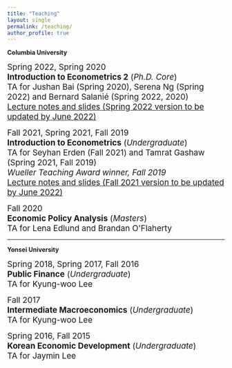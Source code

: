 ```yaml
---
title: "Teaching"
layout: single
permalink: /teaching/
author_profile: true
---
```


**Columbia University**


  <span style="font-size:14pt;">Spring 2022, Spring 2020</span><br>
  <span style="font-size:14pt;">**Introduction to Econometrics 2** (*Ph.D. Core*)</span><br>
  <span style="font-size:14pt;">TA for Jushan Bai (Spring 2020), Serena Ng (Spring 2022) and Bernard Salanié (Spring 2022, 2020)</span><br>
  <span style="font-size:14pt;">[Lecture notes and slides (Spring 2022 version to be updated by June 2022)](https://github.com/seunghunlee918/phd_econometrics)</span><br>

<span style="font-size:14pt;">Fall 2021, Spring 2021, Fall 2019</span><br>
<span style="font-size:14pt;">**Introduction to Econometrics**  (*Undergraduate*)</span><br>
<span style="font-size:14pt;">  TA for Seyhan Erden (Fall 2021) and Tamrat Gashaw (Spring 2021, Fall 2019)</span><br>
<span style="font-size:14pt;">   *Wueller Teaching Award winner, Fall 2019*</span><br>
<span style="font-size:14pt;"> [Lecture notes and slides (Fall 2021 version to be updated by June 2022)](https://github.com/seunghunlee918/ugrad_introtometrics) </span><br>

<span style="font-size:14pt;">Fall 2020</span><br>
<span style="font-size:14pt;">**Economic Policy Analysis** (*Masters*)</span><br>
<span style="font-size:14pt;">  TA for Lena Edlund and Brandan O'Flaherty</span><br>
  
  

 
 
---
**Yonsei University**

<span style="font-size:14pt;">Spring 2018, Spring 2017, Fall 2016</span><br>
<span style="font-size:14pt;">**Public Finance** (*Undergraduate*) </span><br> 
<span style="font-size:14pt;">TA for Kyung-woo Lee</span><br>

<span style="font-size:14pt;">Fall 2017</span><br> 
<span style="font-size:14pt;">**Intermediate Macroeconomics** (*Undergraduate*)</span><br>
<span style="font-size:14pt;">TA for Kyung-woo Lee</span>
  
  <span style="font-size:14pt;">Spring 2016, Fall 2015</span> <br>
  <span style="font-size:14pt;">**Korean Economic Development** (*Undergraduate*)</span><br>
  <span style="font-size:14pt;">TA for Jaymin Lee</span>
  
